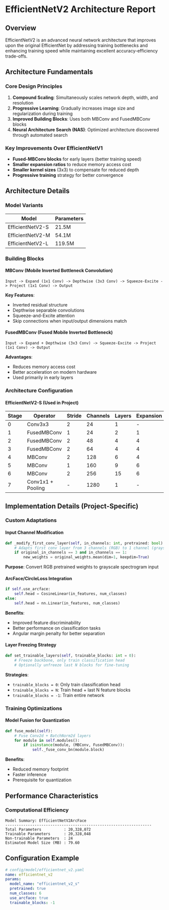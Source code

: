 # EfficientNetV2 Architecture Report

## Overview

EfficientNetV2 is an advanced neural network architecture that improves upon the original EfficientNet by addressing training bottlenecks and enhancing training speed while maintaining excellent accuracy-efficiency trade-offs.

## Architecture Fundamentals

### Core Design Principles

1. **Compound Scaling**: Simultaneously scales network depth, width, and resolution
2. **Progressive Learning**: Gradually increases image size and regularization during training
3. **Improved Building Blocks**: Uses both MBConv and FusedMBConv blocks
4. **Neural Architecture Search (NAS)**: Optimized architecture discovered through automated search

### Key Improvements Over EfficientNetV1

- **Fused-MBConv blocks** for early layers (better training speed)
- **Smaller expansion ratios** to reduce memory access cost
- **Smaller kernel sizes** (3x3) to compensate for reduced depth
- **Progressive training** strategy for better convergence

## Architecture Details

### Model Variants

| Model | Parameters | 
|-------|------------|
| EfficientNetV2-S | 21.5M |
| EfficientNetV2-M | 54.1M |
| EfficientNetV2-L | 119.5M |

### Building Blocks

#### MBConv (Mobile Inverted Bottleneck Convolution)

```
Input -> Expand (1x1 Conv) -> Depthwise (3x3 Conv) -> Squeeze-Excite -> Project (1x1 Conv) -> Output
```

**Key Features**:
- Inverted residual structure
- Depthwise separable convolutions
- Squeeze-and-Excite attention
- Skip connections when input/output dimensions match

#### FusedMBConv (Fused Mobile Inverted Bottleneck)

```
Input -> Expand + Depthwise (3x3 Conv) -> Squeeze-Excite -> Project (1x1 Conv) -> Output
```

**Advantages**:
- Reduces memory access cost
- Better acceleration on modern hardware
- Used primarily in early layers

### Architecture Configuration

#### EfficientNetV2-S (Used in Project)

| Stage | Operator | Stride | Channels | Layers | Expansion |
|-------|----------|--------|----------|--------|-----------|
| 0 | Conv3x3 | 2 | 24 | 1 | - |
| 1 | FusedMBConv | 1 | 24 | 2 | 1 |
| 2 | FusedMBConv | 2 | 48 | 4 | 4 |
| 3 | FusedMBConv | 2 | 64 | 4 | 4 |
| 4 | MBConv | 2 | 128 | 6 | 4 |
| 5 | MBConv | 1 | 160 | 9 | 6 |
| 6 | MBConv | 2 | 256 | 15 | 6 |
| 7 | Conv1x1 + Pooling | - | 1280 | 1 | - |

## Implementation Details (Project-Specific)

### Custom Adaptations

#### Input Channel Modification

```python
def _modify_first_conv_layer(self, in_channels: int, pretrained: bool):
    # Adapts first conv layer from 3 channels (RGB) to 1 channel (grayscale spectrograms)
    if original_in_channels == 3 and in_channels == 1:
        new_weights = original_weights.mean(dim=1, keepdim=True)
```

**Purpose**: Convert RGB pretrained weights to grayscale spectrogram input

#### ArcFace/CircleLoss Integration

```python
if self.use_arcface:
    self.head = CosineLinear(in_features, num_classes)
else:
    self.head = nn.Linear(in_features, num_classes)
```

**Benefits**:
- Improved feature discriminability
- Better performance on classification tasks
- Angular margin penalty for better separation

#### Layer Freezing Strategy

```python
def set_trainable_layers(self, trainable_blocks: int = 0):
    # Freeze backbone, only train classification head
    # Optionally unfreeze last N blocks for fine-tuning
```

**Strategies**:
- `trainable_blocks = 0`: Only train classification head
- `trainable_blocks = N`: Train head + last N feature blocks
- `trainable_blocks = -1`: Train entire network

### Training Optimizations

#### Model Fusion for Quantization

```python
def fuse_model(self):
    # Fuse Conv2d + BatchNorm2d layers
    for module in self.modules():
        if isinstance(module, (MBConv, FusedMBConv)):
            self._fuse_conv_bn(module.block)
```

**Benefits**:
- Reduced memory footprint
- Faster inference
- Prerequisite for quantization

## Performance Characteristics

### Computational Efficiency

```
Model Summary: EfficientNetV2ArcFace
-----------------------------------------------------------------
Total Parameters          : 20,328,072
Trainable Parameters      : 20,328,048
Non-trainable Parameters  : 24
Estimated Model Size (MB) : 79.60
```

## Configuration Example

```yaml
# config/model/efficientnet_v2.yaml
name: efficientnet_v2
params:
  model_name: "efficientnet_v2_s"
  pretrained: true
  num_classes: 6
  use_arcface: true
  trainable_blocks: -1
```
